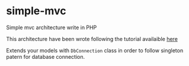 # simple-mvc
Simple mvc architecture write in PHP

This architecture have been wrote following the tutorial availaible [here](https://www.giuseppemaccario.com/how-to-build-a-simple-php-mvc-framework/)

Extends your models with `DbConnection` class in order to follow singleton patern for database connection.
